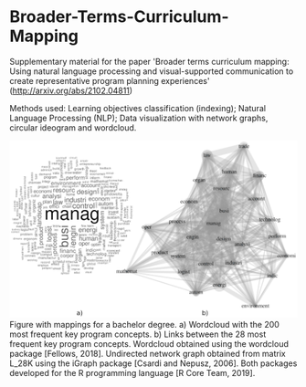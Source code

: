 # Broader-Terms-Curriculum-Mapping
Supplementary material for the paper 'Broader terms curriculum mapping: Using natural language processing and visual-supported communication to create representative program planning experiences' (http://arxiv.org/abs/2102.04811)

Methods used: Learning objectives classification (indexing); Natural Language Processing (NLP); Data visualization with network graphs, circular ideogram and wordcloud.

![alt text](https://github.com/rduarte2047/Broader-Terms-Curriculum-Mapping/blob/main/fig/fig7.png?raw=true)
Figure with mappings for a bachelor degree. a) Wordcloud with the 200 most frequent key program concepts. b) Links between the 28 most frequent key program concepts. Wordcloud obtained using the wordcloud package [Fellows, 2018]. Undirected network graph obtained from matrix L_28K using the iGraph package [Csardi and Nepusz, 2006]. Both packages developed for the R programming language [R Core Team, 2019].
